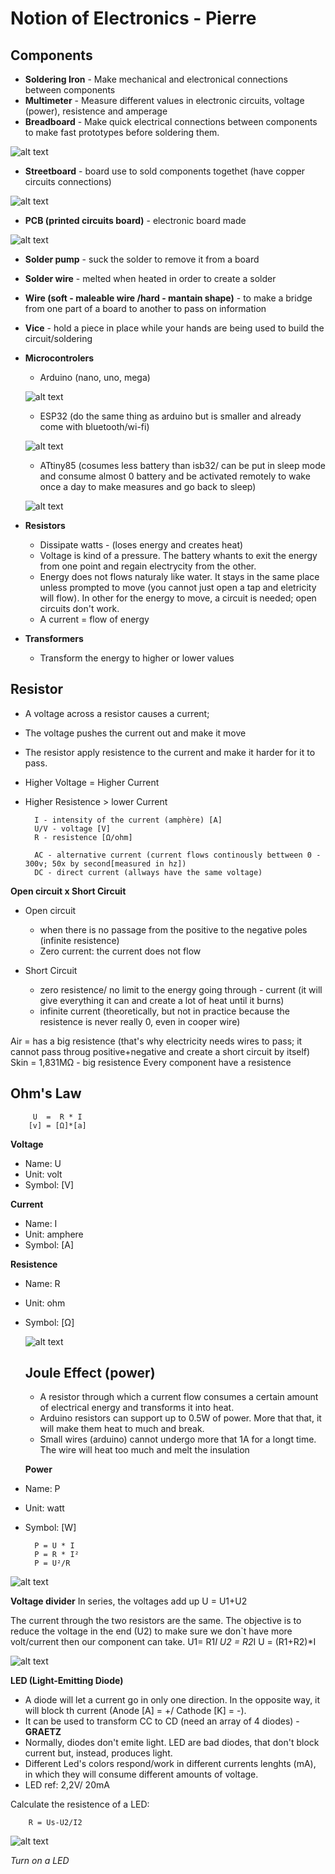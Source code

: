 # Notion of Electronics - Pierre 

## Components
- **Soldering Iron** - Make mechanical and electronical connections between components
- **Multimeter** - Measure different values in electronic circuits,  voltage (power), resistence and amperage 
- **Breadboard** - Make quick electrical connections between components to make fast prototypes before soldering them.

 ![alt text](images/breadboard.jpg)
- **Streetboard** - board use to sold components togethet (have copper circuits connections)

 ![alt text](images/streetboard.jpg)
- **PCB (printed circuits board)** - electronic board made 

 ![alt text](images/pcb.jpg)
- **Solder pump** - suck the solder to remove it from a board
- **Solder wire** - melted when heated in order to create a solder
- **Wire (soft - maleable wire /hard - mantain shape)** - to make a bridge from one part of a board to another to pass on information
- **Vice** - hold a piece in place while your hands are being used to build the circuit/soldering

- **Microcontrolers**
    - Arduino (nano, uno, mega)

    ![alt text](images/arduino.jpeg)
    - ESP32 (do the same thing as arduino but is smaller and already come with bluetooth/wi-fi)

    ![alt text](images/esp32.jpeg)
    - ATtiny85 (cosumes less battery than isb32/ can be put in sleep mode and consume almost 0  battery and be activated remotely to wake once a day to make measures and go back to sleep)

    ![alt text](images/attiny85.jpeg)

- **Resistors**
    - Dissipate watts - (loses energy and creates heat)
    - Voltage is kind of a pressure. The battery whants to exit the energy from one point and regain electrycity from the other.
    - Energy does not flows naturaly like water. It stays in the same place unless prompted to move (you cannot just open a tap and eletricity will flow). In other for the energy to move, a circuit is needed; open circuits don't work. 
    - A current = flow of energy

- **Transformers**
    - Transform the energy to higher or lower values

## Resistor
- A voltage across a resistor causes a current;
- The voltage pushes the current out and make it move
- The resistor apply resistence to the current and make it harder for it to pass.
- Higher Voltage = Higher Current
- Higher Resistence > lower Current 
    
        I - intensity of the current (amphère) [A]
        U/V - voltage [V]
        R - resistence [Ω/ohm]

        AC - alternative current (current flows continously bettween 0 - 300v; 50x by second[measured in hz])
        DC - direct current (allways have the same voltage)

**Open circuit x Short Circuit**
- Open circuit 
    - when there is no passage from the positive to the negative poles (infinite resistence)
    - Zero current: the current does not flow
    
- Short Circuit
    - zero resistence/ no limit to the energy going through - current (it will give everything it can and create a lot of heat until it burns)
    - infinite current (theoretically, but not in practice because the resistence is never really 0, even in cooper wire)



Air = has a big resistence (that's why electricity needs wires to pass; it cannot pass throug positive+negative and create a short circuit by itself)
Skin = 1,831MΩ - big resistence
Every component have a resistence

## Ohm's Law
         U  =  R * I
        [v] = [Ω]*[a]

**Voltage**
- Name: U
- Unit: volt
- Symbol: [V]

**Current**
- Name: I
- Unit: amphere
- Symbol: [A]

**Resistence**
- Name: R
- Unit: ohm
- Symbol: [Ω]

  ![alt text](images/OhmLaw.jpg)

  ## Joule Effect (power)
  - A resistor through which a current flow consumes a certain amount of electrical energy and transforms it into heat.
  - Arduino resistors can support up to 0.5W of power. More that that, it will make them heat to much and break.
  - Small wires (arduino) cannot undergo more that 1A for a longt time. The wire will heat too much and melt the insulation 

  **Power**
- Name: P
- Unit: watt
- Symbol: [W]

        P = U * I
        P = R * I²
        P = U²/R

![alt text](images/joules.effect.jpg)

**Voltage divider**
In series, the voltages add up
        U = U1+U2

The current through the two resistors are the same.
The objective is to reduce the voltage in the end (U2) to make sure we don`t have more volt/current then our component can take.
        U1= R1*I
        U2 = R2*I
        U = (R1+R2)*I

![alt text](images/voltage.divider.jpg)

**LED (Light-Emitting Diode)**
- A diode will let a current go in only one direction. In the opposite way, it will block th current (Anode [A] = +/ Cathode [K] = -).
-  It can be used to transform CC to CD (need an array of 4 diodes) - **GRAETZ**
- Normally, diodes don't emite light. LED are bad diodes, that don't block current but, instead, produces light.
- Different Led's colors respond/work in different currents lenghts (mA), in which they will consume different amounts of voltage.
- LED ref: 2,2V/ 20mA

Calculate the resistence of a LED:

        R = Us-U2/I2

![alt text](images/diode.jpg)

*Turn on a LED*
